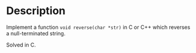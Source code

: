 # Description

Implement a function `void reverse(char *str)` in C or C++ which reverses a null-terminated string.

Solved in C.
